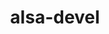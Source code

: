 ---
project_link_name: alsa-devel
project_maintainers:
- email: andy.doan@linaro.org
  first_name: Andy
  id: 479
  last_name: Doan
  project_url: http://patches.linaro.org/api/users/479/?format=json
  username: andy.doan@linaro.org
project_project_url: https://git.kernel.org/pub/scm/linux/kernel/git/torvalds/linux.git/commit
title: alsa-devel
---
